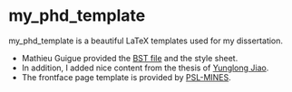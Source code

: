 # my_phd_template
my_phd_template is a beautiful LaTeX templates used for my dissertation.


 - Mathieu Guigue provided the [BST file]( https://gitlab.in2p3.fr/guiguem/lemieuxdumonde ) and the style sheet. 
 - In addition, I added nice content from the thesis of [Yunglong Jiao]( https://github.com/YunlongJiao/phdthesis/ ).
 - The frontface page template is provided by [PSL-MINES]( http://intranet.ensmp.fr/Accueil/index.php/Les-formations/Doctorat/Soutenance/Couverture-de-these/).
